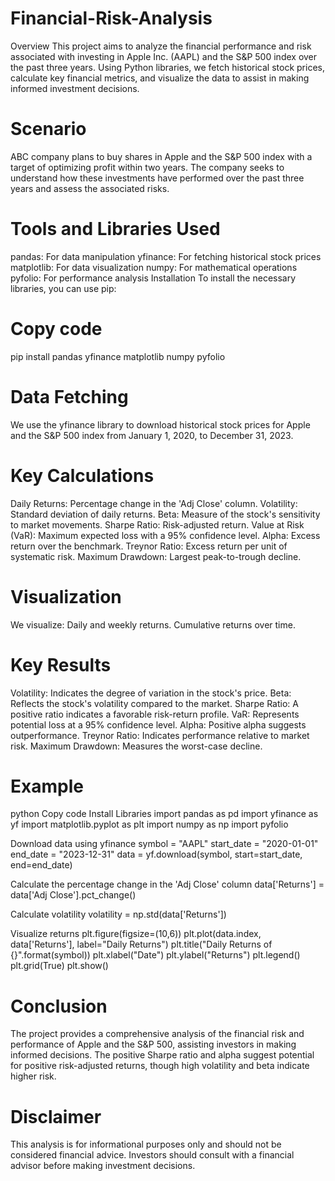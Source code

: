 # Financial-Risk-Analysis
Overview
This project aims to analyze the financial performance and risk associated with investing in Apple Inc. (AAPL) and the S&P 500 index over the past three years. Using Python libraries, we fetch historical stock prices, calculate key financial metrics, and visualize the data to assist in making informed investment decisions.

# Scenario
ABC company plans to buy shares in Apple and the S&P 500 index with a target of optimizing profit within two years. The company seeks to understand how these investments have performed over the past three years and assess the associated risks.

# Tools and Libraries Used
pandas: For data manipulation
yfinance: For fetching historical stock prices
matplotlib: For data visualization
numpy: For mathematical operations
pyfolio: For performance analysis
Installation
To install the necessary libraries, you can use pip:

# Copy code
pip install pandas yfinance matplotlib numpy pyfolio
# Data Fetching
We use the yfinance library to download historical stock prices for Apple and the S&P 500 index from January 1, 2020, to December 31, 2023.

# Key Calculations
Daily Returns: Percentage change in the 'Adj Close' column.
Volatility: Standard deviation of daily returns.
Beta: Measure of the stock's sensitivity to market movements.
Sharpe Ratio: Risk-adjusted return.
Value at Risk (VaR): Maximum expected loss with a 95% confidence level.
Alpha: Excess return over the benchmark.
Treynor Ratio: Excess return per unit of systematic risk.
Maximum Drawdown: Largest peak-to-trough decline.

# Visualization
We visualize:
Daily and weekly returns.
Cumulative returns over time.

# Key Results
Volatility: Indicates the degree of variation in the stock's price.
Beta: Reflects the stock's volatility compared to the market.
Sharpe Ratio: A positive ratio indicates a favorable risk-return profile.
VaR: Represents potential loss at a 95% confidence level.
Alpha: Positive alpha suggests outperformance.
Treynor Ratio: Indicates performance relative to market risk.
Maximum Drawdown: Measures the worst-case decline.

# Example
python
Copy code
Install Libraries
import pandas as pd
import yfinance as yf
import matplotlib.pyplot as plt
import numpy as np
import pyfolio

Download data using yfinance 
symbol = "AAPL"
start_date = "2020-01-01"
end_date = "2023-12-31"
data = yf.download(symbol, start=start_date, end=end_date)

Calculate the percentage change in the 'Adj Close' column
data['Returns'] = data['Adj Close'].pct_change()

Calculate volatility
volatility = np.std(data['Returns'])

Visualize returns
plt.figure(figsize=(10,6))
plt.plot(data.index, data['Returns'], label="Daily Returns")
plt.title("Daily Returns of {}".format(symbol))
plt.xlabel("Date")
plt.ylabel("Returns")
plt.legend()
plt.grid(True)
plt.show()

# Conclusion
The project provides a comprehensive analysis of the financial risk and performance of Apple and the S&P 500, assisting investors in making informed decisions. The positive Sharpe ratio and alpha suggest potential for positive risk-adjusted returns, though high volatility and beta indicate higher risk.

# Disclaimer
This analysis is for informational purposes only and should not be considered financial advice. Investors should consult with a financial advisor before making investment decisions.

